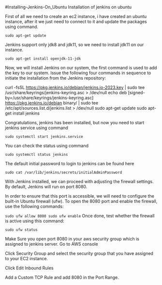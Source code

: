 #Installing-Jenkins-On_Ubuntu
Installation of jenkins on ubuntu

First of all we need to create an ec2 instance, i have created an ubuntu instance, after it we just need to connect to it and update the packages using command.

`sudo apt-get update`

Jenkins support only jdk8 and jdk11, so we need to install jdk11 on our instance.

`sudo apt-get install openjdk-11-jdk`

Now, we will install Jenkins on our system, the first command is used to add the key to our system. 
Issue the following four commands in sequence to initiate the installation from the Jenkins repository:

curl -fsSL https://pkg.jenkins.io/debian/jenkins.io-2023.key | sudo tee \
  /usr/share/keyrings/jenkins-keyring.asc > /dev/null
echo deb [signed-by=/usr/share/keyrings/jenkins-keyring.asc] \
  https://pkg.jenkins.io/debian binary/ | sudo tee \
  /etc/apt/sources.list.d/jenkins.list > /dev/null
sudo apt-get update
sudo apt-get install jenkins

Congratulations, jenkins has been installed, but now you need to start jenkins service using command

`sudo systemctl start jenkins.service`

You can check the status using command

`sudo systemctl status jenkins`

The default initial password to login to jenkins can be found here

`sudo cat /var/lib/jenkins/secrets/initialAdminPassword`

With Jenkins installed, we can proceed with adjusting the firewall settings. By default, Jenkins will run on port 8080.

In order to ensure that this port is accessible, we will need to configure the built-in Ubuntu firewall (ufw). To open the 8080 port and enable the firewall, use the following commands:

`sudo ufw allow 8080
sudo ufw enable`
Once done, test whether the firewall is active using this command:

`sudo ufw status`

Make Sure you open port 8080 in your aws security group which is assigned to jenkins server.
Go to AWS console

Click Security Group and select the security group that you have assigned to your EC2 instance.

Click Edit Inbound Rules

Add a Custom TCP Rule and add 8080 in the Port Range.


